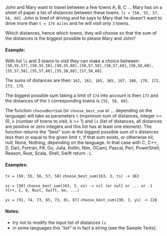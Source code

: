 <p>John and Mary want to travel between a few towns A, B, C ... Mary has on a sheet of paper a list of distances between these towns.
<code>ls = [50, 55, 57, 58, 60]</code>.
John is tired of driving and he says to Mary that he doesn't want to drive more than <code>t = 174 miles</code> and he
will visit only <code>3</code> towns.</p>
<p>Which distances, hence which towns, they will choose so that the sum of the distances is the biggest possible to please Mary and John?</p>
<h4 id="example">Example:</h4>
<p>With list <code>ls</code> and 3 towns to visit they can make a choice between: 
<code>[50,55,57],[50,55,58],[50,55,60],[50,57,58],[50,57,60],[50,58,60],[55,57,58],[55,57,60],[55,58,60],[57,58,60]</code>.</p>
<p>The sums of distances are then:
<code>162, 163, 165, 165, 167, 168, 170, 172, 173, 175</code>.</p>
<p>The biggest possible sum taking a limit of <code>174</code> into account is then <code>173</code> and the distances of the <code>3</code> 
corresponding towns is <code>[55, 58, 60]</code>.</p>
<p>The function <code>chooseBestSum</code> (or <code>choose_best_sum</code> or ... depending on the language) will take as parameters <code>t</code> (maximum sum of distances, integer &gt;= 0), <code>k</code> (number of towns to visit, k &gt;= 1) 
and <code>ls</code> (list of distances, all distances are positive or zero integers and this list has at least one element).
The function returns the "best" sum ie the biggest possible sum of <code>k</code> distances less than or equal to the given limit <code>t</code>, if that sum exists,
or otherwise nil, null, None, Nothing, depending on the language. In that case with C, C++, D, Dart, Fortran, F#, Go, Julia, Kotlin, Nim, OCaml, Pascal, Perl, PowerShell, Reason, Rust, Scala, Shell, Swift return <code>-1</code>.</p>
<h4 id="examples">Examples:</h4>
<p><code>ts = [50, 55, 56, 57, 58]</code>
<code>choose_best_sum(163, 3, ts) -&gt; 163</code></p>
<p><code>xs = [50]</code>
<code>choose_best_sum(163, 3, xs) -&gt; nil (or null or ... or -1 (C++, C, D, Rust, Swift, Go, ...)</code></p>
<p><code>ys = [91, 74, 73, 85, 73, 81, 87]</code>
<code>choose_best_sum(230, 3, ys) -&gt; 228</code></p>
<h4 id="notes">Notes:</h4>
<ul>
<li>try not to modify the input list of distances <code>ls</code></li>
<li>in some languages this "list" is in fact a <em>string</em> (see the Sample Tests).</li>
</ul>
